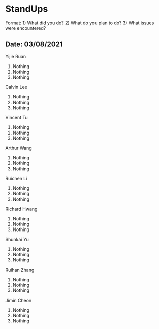 # StandUps

Format: 1) What did you do? 2) What do you plan to do? 3) What issues were encountered?

## Date: 03/08/2021

Yijie Ruan 
1. Nothing
2. Nothing
3. Nothing

Calvin Lee
1. Nothing
2. Nothing
3. Nothing

Vincent Tu
1. Nothing
2. Nothing
3. Nothing

Arthur Wang
1. Nothing
2. Nothing
3. Nothing

Ruichen Li
1. Nothing
2. Nothing
3. Nothing

Richard Hwang
1. Nothing
2. Nothing
3. Nothing

Shunkai Yu
1. Nothing
2. Nothing
3. Nothing

Ruihan Zhang
1. Nothing
2. Nothing
3. Nothing

Jimin Cheon 
1. Nothing
2. Nothing
3. Nothing
